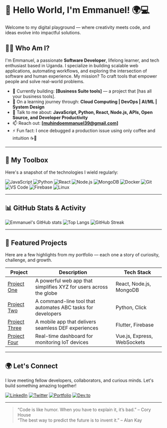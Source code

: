 # 👋 Hello World, I'm Emmanuel! 🌍💻

Welcome to my digital playground — where creativity meets code, and ideas evolve into impactful solutions.

## 🧑‍🚀 Who Am I?

I'm Emmanuel, a passionate **Software Developer**, lifelong learner, and tech enthusiast based in Uganda. I specialize in building scalable web applications, automating workflows, and exploring the intersection of software and human experience. My mission? To craft tools that empower people and solve real-world problems.

- 🔭 Currently building: **[Business Suite tools]** — a project that [has all your business tools].
- 🌱 On a learning journey through: **Cloud Computing | DevOps | AI/ML | System Design**
- 💬 Talk to me about: **JavaScript, Python, React, Node.js, APIs, Open Source, and Developer Productivity**
- 📫 Reach out: **[muhindoemmanuel39@gmail.com]**
- ⚡ Fun fact: I once debugged a production issue using only coffee and intuition ☕🧠

---

## 🧰 My Toolbox

Here's a snapshot of the technologies I wield regularly:

![JavaScript](https://img.shields.io/badge/-JavaScript-black?style=flat-square&logo=javascript)
![Python](https://img.shields.io/badge/-Python-black?style=flat-square&logo=python)
![React](https://img.shields.io/badge/-React-black?style=flat-square&logo=react)
![Node.js](https://img.shields.io/badge/-Node.js-black?style=flat-square&logo=node.js)
![MongoDB](https://img.shields.io/badge/-MongoDB-black?style=flat-square&logo=mongodb)
![Docker](https://img.shields.io/badge/-Docker-black?style=flat-square&logo=docker)
![Git](https://img.shields.io/badge/-Git-black?style=flat-square&logo=git)
![VS Code](https://img.shields.io/badge/-VS%20Code-black?style=flat-square&logo=visual-studio-code)
![Firebase](https://img.shields.io/badge/-Firebase-black?style=flat-square&logo=firebase)
![Linux](https://img.shields.io/badge/-Linux-black?style=flat-square&logo=linux)

---

## 📊 GitHub Stats & Activity

![Emmanuel's GitHub stats](https://github-readme-stats.vercel.app/api?username=emmanuel1611&show_icons=true&theme=radical)
![Top Langs](https://github-readme-stats.vercel.app/api/top-langs/?username=emmanuel1611&layout=compact&theme=radical)
![GitHub Streak](https://github-readme-streak-stats.herokuapp.com/?user=emmanuel1611&theme=radical)

---

## 🚀 Featured Projects

Here are a few highlights from my portfolio — each one a story of curiosity, challenge, and growth.

| Project | Description | Tech Stack |
|--------|-------------|------------|
| [Project One](https://github.com/emmanuel1611/project-one) | A powerful web app that simplifies XYZ for users across the globe | React, Node.js, MongoDB |
| [Project Two](https://github.com/emmanuel1611/project-two) | A command-line tool that automates ABC tasks for developers | Python, Click |
| [Project Three](https://github.com/emmanuel1611/project-three) | A mobile app that delivers seamless DEF experiences | Flutter, Firebase |
| [Project Four](https://github.com/emmanuel1611/project-four) | Real-time dashboard for monitoring IoT devices | Vue.js, Express, WebSockets |

---

## 🌍 Let's Connect

I love meeting fellow developers, collaborators, and curious minds. Let's build something amazing together!

[![LinkedIn](https://img.shields.io/badge/-LinkedIn-blue?style=flat-square&logo=linkedin)](https://www.linkedin.com/in/emmanuel1611)
[![Twitter](https://img.shields.io/badge/-Twitter-1DA1F2?style=flat-square&logo=twitter)](https://twitter.com/emmanuel1611)
[![Portfolio](https://img.shields.io/badge/-Portfolio-000?style=flat-square&logo=firefox)](https://emmanuel1611.dev)
[![Dev.to](https://img.shields.io/badge/-Dev.to-black?style=flat-square&logo=dev.to)](https://dev.to/emmanuel1611)

---



> “Code is like humor. When you have to explain it, it’s bad.” – Cory House  
> “The best way to predict the future is to invent it.” – Alan Kay


